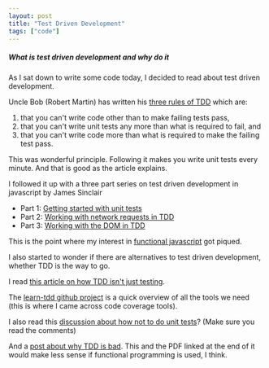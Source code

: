 ```yaml
---
layout: post
title: "Test Driven Development"
tags: ["code"]
---
```


##### What is test driven development and why do it #####

As I sat down to write some code today, I decided to read about test driven development.

Uncle Bob (Robert Martin) has written his [three rules of TDD](http://butunclebob.com/ArticleS.UncleBob.TheThreeRulesOfTdd) which are:
1. that you can't write code other than to make failing tests pass,
2. that you can't write unit tests any more than what is required to fail, and
3. that you can't write code more than what is required to make the failing test pass.

This was wonderful principle. Following it makes you write unit tests every minute. And that is good as the article explains.

I followed it up with a three part series on test driven development in javascript by James Sinclair

* Part 1: [Getting started with unit tests](https://jrsinclair.com/articles/2016/gentle-introduction-to-javascript-tdd-intro/)
* Part 2: [Working with network requests in TDD](https://jrsinclair.com/articles/2016/gentle-introduction-to-javascript-tdd-ajax)
* Part 3: [Working with the DOM in TDD](https://jrsinclair.com/articles/2016/gentle-introduction-to-javascript-tdd-html-dom)

This is the point where my interest in [functional javascript](../functional-javascript) got piqued.

I also started to wonder if there are alternatives to test driven development, whether TDD is the way to go.

I read [this article on how TDD isn't just testing](https://www.stickyminds.com/article/test-driven-development-isnt-testing).

The [learn-tdd github project](https://github.com/dwyl/learn-tdd) is a quick overview of all the tools we need (this is where I came across code coverage tools).

I also read this [discussion about how not to do unit tests](https://dev.to/kayis/what-are-the-alternatives-to-unit-tests-2jii)? (Make sure you read the comments)

And a [post about why TDD is bad](http://david.heinemeierhansson.com/2014/tdd-is-dead-long-live-testing.html). This and the PDF linked at the end of it would make less sense if functional programming is used, I think.